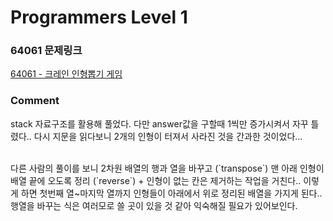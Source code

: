 # Programmers Level 1

### 64061 문제링크

[64061 - 크레인 인형뽑기 게임](https://school.programmers.co.kr/learn/courses/30/lessons/64061)

### Comment

stack 자료구조를 활용해 풀었다. 다만 answer값을 구할때 1씩만 증가시켜서 자꾸 틀렸다.. 다시 지문을 읽다보니 2개의 인형이 터져서 사라진 것을 간과한 것이었다...

<br>
다른 사람의 풀이를 보니 2차원 배열의 행과 열을 바꾸고 (`transpose`) 맨 아래 인형이 배열 끝에 오도록 정리 (`reverse`) + 인형이 없는 칸은 제거하는 작업을 거친다..
이렇게 하면 첫번째 열~마지막 열까지 인형들이 아래에서 위로 정리된 배열을 가지게 된다..<br>
행열을 바꾸는 식은 여러모로 쓸 곳이 있을 것 같아 익숙해질 필요가 있어보인다.

